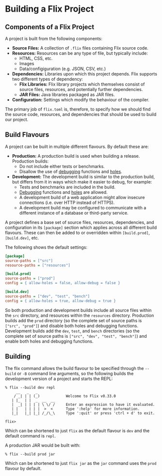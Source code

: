 # Building a Flix Project

## Components of a Flix Project

A project is built from the following components:

* **Source Files:** A collection of `.flix` files containing Flix source code.
* **Resources:** Resources can be any type of file, but typically include:
  * HTML, CSS, etc.
  * Images
  * Data/configiguration (e.g. JSON, CSV, etc.)
* **Dependencies:** Libraries upon which this project depends. Flix supports two different types of dependency:
  * **Flix Libraries:** Flix library projects which themselves consist of source files, resources, and potentially further dependencies.
  * **JAR Files:** Java libraries packaged as JAR files.
* **Configuration:** Settings which modify the behaviour of the compiler.

The primary job of `flix.toml` is, therefore, to specify how we should find the source code, resources, and dependencies that should be used to build our project.

## Build Flavours

A project can be built in multiple different flavours. By default these are:

* **Production:** A production build is used when building a release. Production builds:
  * Do not include either tests or benchmarks.
  * Disallow the use of [debugging](./debugging.md) functions and [holes](./holes.md).
* **Development:** The development build is similar to the production build, but differs from it in ways which make it easier to debug, for example:
  * Tests and benchmarks are included in the build.
  * [Debugging](./debugging.md) functions and [holes](./holes.md) are allowed.
  * A development build of a web application might allow insecure connections (i.e. over HTTP instead of HTTPS).
  * A development build may be configured to communicate with a different instance of a database or third-party service.

A project defines a base set of source files, resources, dependencies, and configuration in its `[package]` section which applies across all different build flavours. These can then be added to or overridden within `[build.prod]`, `[build.dev]`, etc.

The following shows the default settings:

```ini
[package]
source-paths = ["src"]
resource-paths = ["resources"]

[build.prod]
source-paths = ["prod"]
config = { allow-holes = false, allow-debug = false }

[build.dev]
source-paths = ["dev", "test", "bench"]
config = { allow-holes = true, allow-debug = true }
```

So both production and development builds include all source files within the `src` directory, and resources within the `resources` directory. Production builds add the `prod` directory (so the complete set of source paths is `["src", "prod"]`) and disable both holes and debugging functions. Development builds add the `dev`, `test`, and `bench` directories (so the complete set of source paths is `["src", "dev", "test", "bench"]`) and enable both holes and debugging functions.

## Building

The flix command allows the build flavour to be specified through the `--build` or `-B` command line arguments, so the following builds the development version of a project and starts the REPL:

```
% flix --build dev repl
     __   _   _
    / _| | | (_)            Welcome to Flix v0.33.0
   | |_  | |  _  __  __
   |  _| | | | | \ \/ /     Enter an expression to have it evaluated.
   | |   | | | |  >  <      Type ':help' for more information.
   |_|   |_| |_| /_/\_\     Type ':quit' or press 'ctrl + d' to exit.
      
flix>                                                                           
```

Which can be shortened to just `flix` as the default flavour is `dev` and the default command is `repl`.

A production JAR would be built with:

```
% flix --build prod jar
```

Which can be shortened to just `flix jar` as the `jar` command uses the `prod` flavour by default.
